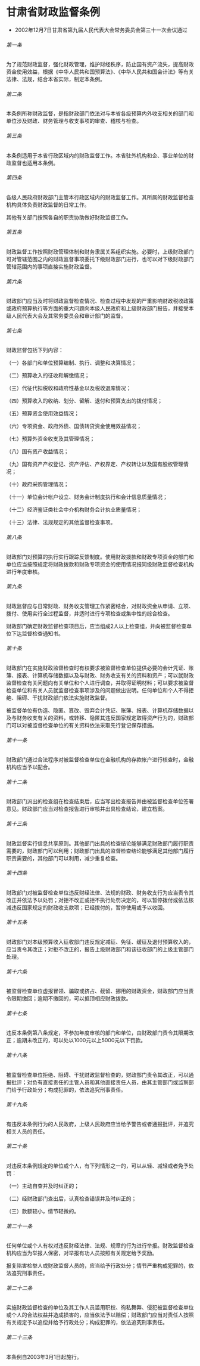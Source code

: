 # 甘肃省财政监督条例

- 2002年12月7日甘肃省第九届人民代表大会常务委员会第三十一次会议通过

<!-- INFO END -->

###### 第一条

为了规范财政监督，强化财政管理，维护财经秩序，防止国有资产流失，提高财政资金使用效益，根据《中华人民共和国预算法》、《中华人民共和国会计法》等有关法律、法规，结合本省实际，制定本条例。

###### 第二条

本条例所称财政监督，是指财政部门依法对与本省各级预算内外收支相关的部门和单位涉及财政、财务管理与收支事项的审查、稽核与检查。

###### 第三条

本条例适用于本省行政区域内的财政监督工作。本省驻外机构和企、事业单位的财政监督也适用本条例。

###### 第四条

各级人民政府财政部门主管本行政区域内的财政监督工作。其所属的财政监督检查机构具体负责财政监督的日常工作。

其他有关部门按照各自的职责协助做好财政监督工作。

###### 第五条

财政监督工作按照财政管理体制和财务隶属关系组织实施。必要时，上级财政部门可对管辖范围之内的财政监督事项委托下级财政部门进行，也可以对下级财政部门管辖范围内的事项直接实施财政监督。

###### 第六条

财政部门应当及时将财政监督检查情况、检查过程中发现的严重影响财政税收政策或政府预算执行等方面的重大问题向本级人民政府和上级财政部门报告，并接受本级人民代表大会及其常务委员会和审计部门的监督。

###### 第七条

财政监督包括下列内容：

（一）各部门和单位预算编制、执行、调整和决算情况；

（二）预算收入的征收和解缴情况；

（三）代征代扣税收和政府性基金以及税收退库情况；

（四）预算收入的收纳、划分、留解、退付和预算支出的拨付情况；

（五）预算资金使用效益情况；

（六）专项资金、政府外债、国债转贷资金使用效益情况；

（七）预算外资金收支及其管理情况；

（八）国有资产收益情况；

（九）国有资产产权登记、资产评估、产权界定、产权转让以及国有股权管理情况；

（十）政府采购管理情况；

（十一）单位会计帐户设立、财务会计制度执行和会计信息质量情况；

（十二）经济鉴证类社会中介机构财务会计执业质量情况；

（十三）法律、法规规定的其他监督检查事项。

###### 第八条

财政部门对预算的执行实行跟踪反馈制度。使用财政拨款和财政专项资金的部门和单位应当按照规定将财政拨款和财政专项资金的使用情况报同级财政监督检查机构进行年度审核。

###### 第九条

财政监督应与日常财政、财务收支管理工作紧密结合，对财政资金从申请、立项、拨付、使用实行全过程监督，并适时进行专项检查或集中性的综合检查。

财政部门确定财政监督检查项目后，应当组成2人以上检查组，并向被监督检查单位下达监督检查通知书。

###### 第十条

财政部门在实施财政监督检查时有权要求被监督检查单位提供必要的会计凭证、账簿、报表、计算机存储数据以及与财政、财务收支有关的资料和资产；可以就财政监督检查有关问题向有关单位和个人进行调查，并取得证明材料；可以要求被监督检查单位和有关人员就监督检查事项涉及的问题做出说明。任何单位和个人不得拒绝、阻碍、干扰财政部门依法实施财政监督。

被监督单位有伪造、隐匿、篡改、毁弃会计凭证、账簿、报表、计算机存储数据以及与财务收支有关的资料，或转移、隐匿其违反国家规定取得资产行为的，财政部门可以对被监督检查单位的有关资料依法采取先行登记保存措施。

###### 第十一条

财政部门通过合法程序对被监督检查单位在金融机构的存款帐户进行核查时，金融机构应当予以配合。

###### 第十二条

财政部门派出的检查组在检查结束后，应当写出检查报告并由被监督检查单位签署意见。财政部门应当对检查报告进行审核并出具检查结论，建立档案。

###### 第十三条

财政监督实行信息共享原则。其他部门出具的检查结论能够满足财政部门履行职责需要的，财政部门可以利用；财政部门出具的监督检查结论能够满足其他部门履行职责需要的，其他部门可以利用，减少重复检查。

###### 第十四条

财政部门对被监督检查单位违反财经法律、法规的财政、财务收支行为应当责令其改正并依法予以处罚；对拒不改正或拒不执行处罚决定的，可以暂停拨付或依法核减违反国家规定的财政收支款项；已经拨付的，暂停使用或予以收回。

###### 第十五条

财政部门对本级预算收入征收部门违反规定减征、免征、缓征及退付预算收入的，应当责令其改正；对拒不改正的，报告上级财政部门和该征收部门的上级主管部门处理。

###### 第十六条

被监督检查单位虚报冒领、骗取或挤占、截留、挪用的财政资金，财政部门应当责令限期缴回；逾期不缴回的，可以抵顶相应财政拨款。

###### 第十七条

违反本条例第八条规定，不参加年度审核的部门和单位，由财政部门责令其限期改正；逾期未改正的，可以处以1000元以上5000元以下罚款。

###### 第十八条

被监督检查单位拒绝、阻碍、干扰财政监督检查的，财政部门责令其改正，可以通报批评；对负有直接责任的主管人员和其他直接责任人员，由其主管部门或监察部门给予行政处分；构成犯罪的，依法追究刑事责任。

###### 第十九条

有违反本条例行为的人民政府，上级人民政府应当给予警告或者通报批评，并追究相关人员的责任。

###### 第二十条

对违反本条例规定的单位或个人，有下列情形之一的，可以从轻、减轻或者免予处罚：

（一）主动自查并及时纠正的；

（二）经财政部门查出后，认真检查错误并及时纠正的；

（三）款额较小，情节轻微的。

###### 第二十一条

任何单位或个人有权对违反财经法律、法规、规章的行为进行举报。财政监督检查机构应当为举报人保密，对举报有功人员按照有关规定给予奖励。

报复陷害检举人或财政监督人员的，应当给予行政处分；情节严重构成犯罪的，依法追究刑事责任。

###### 第二十二条

实施财政监督检查的单位及其工作人员滥用职权、徇私舞弊、侵犯被监督检查单位或个人的合法权益并造成损害的，应当依法予以赔偿；财政部门应当对责任人按照有关规定予以追偿并给予行政处分；构成犯罪的，依法追究刑事责任。

###### 第二十三条

本条例自2003年3月1日起施行。
